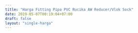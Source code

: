 ```yaml
---
title: "Harga Fitting Pipa PVC Rucika AW Reducer/Vlok Sock"
date: 2019-05-07T00:19:04+07:00
draft: false
layout: "single-harga"
---
```


